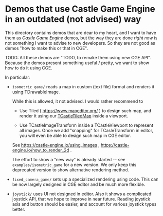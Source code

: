 # Demos that use Castle Game Engine in an outdated (not advised) way

This directory contains demos that are dear to my heart,
and I want to have them as _Castle Game Engine_ demos,
but the way they are done *right now* is not something I want to advise to new developers.
So they are not good as demos "how to make this or that in CGE".

TODO: All these demos are "TODO, to remake them using new CGE API".
Because the demos present something useful / pretty,
we want to show how to do it using CGE.

In particular:

- `isometric_game/` reads a map in custom (text file) format and renders it using TDrawableImage.

    While this is allowed, it not advised. I would rather recommend to

    - Use Tiled ( https://www.mapeditor.org/ ) to design such map, and render it using our [TCastleTiledMap](https://castle-engine.io/tiled_maps) inside a viewport.

    - Use TCastleImageTransform inside a TCastleViewport to represent all images. Once we add "snapping" for TCasleTransform in editor, you will even be able to design such map in CGE editor.

    See https://castle-engine.io/using_images , https://castle-engine.io/how_to_render_2d .

    The effort to show a "new way" is already started -- see `examples/isometric_game` for a new version. We only keep this deprecated version to show alternative rendering method.

- `fixed_camera_game/` sets up a specialized rendering using code. This can be now largely designed in CGE editor and be much more flexible.

- `joystick/` uses UI not designed in editor. Also it shows a complicated joystick API, that we hope to improve in near future. Reading joystick axis and button should be easier, and account for various joystick types better.
